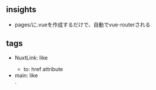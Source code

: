 
## insights

- pages/に.vueを作成するだけで、自動でvue-routerされる


## tags

- NuxtLink: like <a>
    - to: href attribute
- main: like <div>. <template>の子要素に用いる


## directory

- pages/: 自動でroutingしてくれる
- components/: 自動で<script>components</script>してくれる
- assets/: css, img, fontなどコンパイルされていないもの
- static/: vueで言うpublic/. コンパイルされず直接サーバのルートに配置される
- nuxt.config.js: nuxtの設定ファイル. pluginとか<head>の設定とかできる


## glossary




